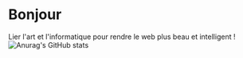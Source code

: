 # Bonjour 
Lier l'art et l'informatique pour rendre le web plus beau et intelligent ! 
![Anurag's GitHub stats](https://github-readme-stats.vercel.app/api?username=antocreadev&show_icons=true&theme=radical)
